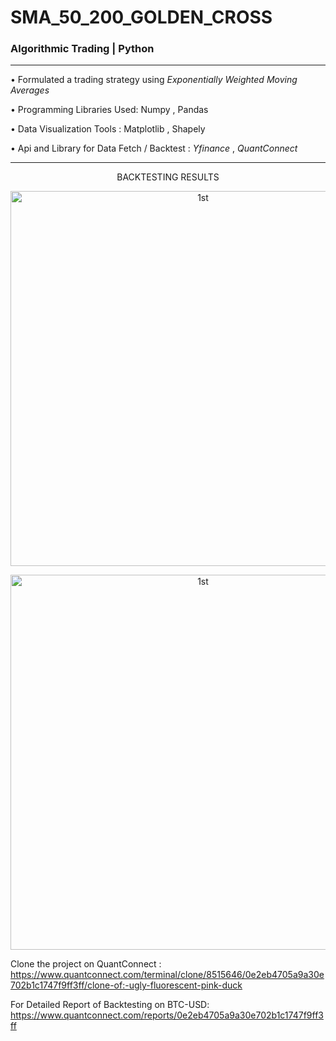 # SMA_50_200_GOLDEN_CROSS
### Algorithmic Trading | Python

_________________________________________________________________________________________________________________________________

• Formulated a trading strategy using *Exponentially Weighted Moving Averages*

• Programming Libraries Used: Numpy , Pandas

• Data Visualization Tools : Matplotlib , Shapely

• Api and Library for Data Fetch / Backtest : *Yfinance* , *QuantConnect*
_________________________________________________________________________________________________________________________________

<p align="center">
    BACKTESTING RESULTS
</p>

<p align="center">
    <img src="https://user-images.githubusercontent.com/50405601/124668797-00537c80-decf-11eb-80d4-18becf2804ab.PNG" alt="1st" width="600"/>
</p>

<p align="center">
    <img src="https://user-images.githubusercontent.com/50405601/124668824-0a757b00-decf-11eb-8928-2090b290e7ee.PNG" alt="1st" width="600"/>
</p>

Clone the project on QuantConnect : https://www.quantconnect.com/terminal/clone/8515646/0e2eb4705a9a30e702b1c1747f9ff3ff/clone-of:-ugly-fluorescent-pink-duck


For Detailed Report of Backtesting on BTC-USD: https://www.quantconnect.com/reports/0e2eb4705a9a30e702b1c1747f9ff3ff
